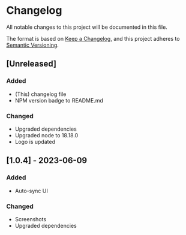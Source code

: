 # Changelog

All notable changes to this project will be documented in this file.

The format is based on [Keep a Changelog](https://keepachangelog.com/en/1.0.0/),
and this project adheres to [Semantic Versioning](https://semver.org/spec/v2.0.0.html).

## [Unreleased]

### Added

  * (This) changelog file
  * NPM version badge to README.md

### Changed

  * Upgraded dependencies
  * Upgraded node to 18.18.0
  * Logo is updated

## [1.0.4] - 2023-06-09

### Added

  * Auto-sync UI

### Changed

  * Screenshots
  * Upgraded dependencies
